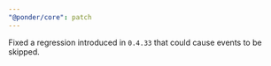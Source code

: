 ```yaml
---
"@ponder/core": patch
---
```


Fixed a regression introduced in `0.4.33` that could cause events to be skipped.
